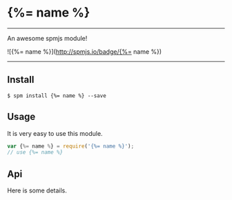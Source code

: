 # {%= name %}

---

An awesome spmjs module!

![{%= name %}](http://spmjs.io/badge/{%= name %})

---

## Install

```
$ spm install {%= name %} --save
```

## Usage

It is very easy to use this module.

```js
var {%= name %} = require('{%= name %}');
// use {%= name %}
```

## Api

Here is some details.

